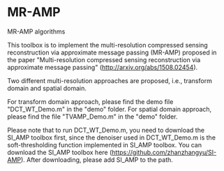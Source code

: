 # MR-AMP
MR-AMP algorithms 

This toolbox is to implement the multi-resolution compressed sensing reconstruction via approximate message passing (MR-AMP)
proposed in the paper "Multi-resolution compressed sensing reconstruction via approximate message passing" (http://arxiv.org/abs/1508.02454).

Two different multi-resolution approaches are proposed, i.e., transform domain and spatial domain.

For transform domain approach, please find the demo file "DCT_WT_Demo.m" in the "demo" folder.
For spatial domain approach, please find the file "TVAMP_Demo.m" in the "demo" folder.

Please note that to run DCT_WT_Demo.m, you need to download the SI_AMP toolbox first, since the denoiser used in DCT_WT_Demo.m is 
the soft-thresholding function implemented in SI_AMP toolbox. You can download the SI_AMP toolbox here (https://github.com/zhanzhangyu/SI-AMP).
After downloading, please add SI_AMP to the path.
